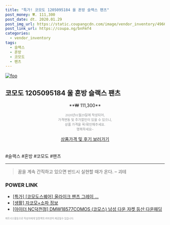 ```yaml
--- 
title: "특가! 코모도 1205095184 울 혼방 슬랙스 팬츠" 
post_money: ₩. 111,300 
post_date: dt. 2020.01.29 
post_img_url: https://static.coupangcdn.com/image/vendor_inventory/4966/962b9606b896adf7725a188cdd2456241141aabd83216a09e38df57b5433.JPG 
post_link_url: https://coupa.ng/bnFmf4 
categories: 
  - vendor_inventory 
tags: 
  - 슬랙스 
  - 혼방 
  - 코모도 
  - 팬츠 
--- 
```

[![foo](https://static.coupangcdn.com/image/vendor_inventory/4966/962b9606b896adf7725a188cdd2456241141aabd83216a09e38df57b5433.JPG)](https://coupa.ng/bnFmf4) 

## 코모도 1205095184 울 혼방 슬랙스 팬츠 
<p style="text-align: center;">**₩ 111,300**</p> 
<p style="text-align: center;"><span style="color: #898c8f; font-family: Georgia,Times,serif; font-size: 0.75em;">2020년01월29일에 작성되어, <br>가격변동 및 추가할인이 있을 수 있으니,<br> 상품 가격을 꼭!확인해주세요.<br>행복하세요~</span> 
</p>	 
<div markdown="0" style="text-align: center;"><a href="https://coupa.ng/bnFmf4" class="btn btn--success">상품가격 및 후기 보러가기</a></div> 
<br><br> 
  #슬랙스 #혼방 #코모도 #팬츠 
<hr> 

> 꿈을 계속 간직하고 있으면 반드시 실현할 때가 온다. – 괴테 


### POWER LINK

* <a href="https://blog.naver.com/an0733/221789764907" target="_blank">[특가] [코모도스퀘어] 울라이크 팬츠 그레이 ...</a>
* <a href="https://blog.naver.com/fasyy4321/221770258361" target="_blank"> [생활] 자코모+소파 정보 </a>
* <a href="https://blog.naver.com/fasyy4321/221788913091" target="_blank">[아이더 NC덕천점] DMW18577COMOS (코모스) 남성 다운 자켓 등산 다운패딩</a>

<span style="color: #898c8f; font-family: Georgia,Times,serif; font-size: 0.55em;">파트너스활동으로 작성자에게 일정액의 커미션이 제공될수 있습니다.</span> 

